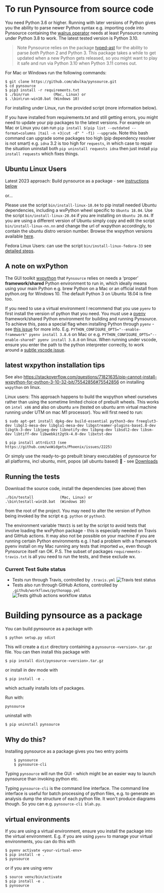 # To run Pynsource from source code

You need Python 3.6 or higher. Running with later versions of Python gives you the ability to parse newer Python syntax e.g. importing code into Pynsource containing the [walrus operator](https://realpython.com/lessons/assignment-expressions/) needs at least Pynsource running under Python 3.8 to work. The latest tested version is Python 3.10.

> Note Pynsource relies on the package [typed-ast](https://pypi.org/project/typed-ast/) for the ability to parse *both* Python 2 and Python 3. This package takes a while to get updated when a new Python gets released, so you might want to play it safe and run via Python 3.10 when Python 3.11 comes out.

For Mac or Windows run the following commands:

    $ git clone https://github.com/abulka/pynsource.git
    $ cd pynsource
    $ pip3 install -r requirements.txt
    $ ./bin/run           (Mac, Linux) or
    $ .\bin\run-win10.bat (Windows 10)

For installing under Linux, run the provided script (more information below).

If you have installed from requirements.txt and still getting errors, you might need to update your pip packages to the latest versions. For example on Mac or Linux you can run `pip install $(pip list --outdated --format=columns |tail -n +3|cut -d" " -f1) --upgrade`. Note this bash command can upgrade some packages too high (pip dependency resolver is not smart) e.g. `idna` 3.2 is too high for `requests`, in which case to repair the situation uninstall both `pip uninstall requests idna` then just install `pip install requests` which fixes things.

## Ubuntu Linux Users

Latest 2023 approach: Build pynsource as a package - see [instructions below](#building-pynsource-as-a-package)

or...

Please use the script `bin/install-linux-18.04` to pip install needed Ubuntu dependencies, including a wxPython wheel specific to `Ubuntu 18.04`. Use the script `bin/install-linux-20.04` if you are installing on `Ubuntu 20.04`.  If you are using a different version of Ubuntu simply copy and edit the script `bin/install-linux-nn.nn` and change the url of wxpython accordingly, to contain the ubuntu distro version number. Browse the wxpython versions available [here](https://extras.wxpython.org/wxPython4/extras/linux/gtk3/).

Fedora Linux Users: can use the script `bin/install-linux-fedora-33` see [detailed steps](INSTALL-TIPS.md).

## A note on wxPython

The GUI toolkit [wxpython](https://wxpython.org/) that `Pynsource` relies on  needs a ‘proper’ **framework/shared** Python environment to run in, which ideally means using your main Python e.g. brew Python on a Mac or an official install from python.org for Windows 10. The default Python 3 on Ubuntu 18.04 is fine too. 

If you need to use a virtual environment I recommend that you use `pyenv` to first install the version of python that you need. You must use a [pyenv](https://github.com/pyenv/pyenv) framework/shared Python environment for building and running Pynsource. To achieve this, pass a special flag when installing Python through `pyenv` - see [this issue](https://github.com/abulka/pynsource/issues/68#issuecomment-605612292) for more info. E.g. `PYTHON_CONFIGURE_OPTS="--enable-framework" pyenv install 3.8.6` on Mac or e.g. `PYTHON_CONFIGURE_OPTS="--enable-shared" pyenv install 3.8.8` on linux.  When running under vscode, ensure you enter the path to the python interpreter correctly, to work around a [subtle vscode issue](https://github.com/microsoft/vscode-python/issues/16604).

## latest wxpython installation tips
See also https://stackoverflow.com/questions/71821635/pip-cannot-install-wxpython-for-python-3-10-32-bit/75542856#75542856 on installing `wxpython` on linux.

Linux users: This approach happens to build the wxpython wheel ourselves rather than using the sometime limited choice of prebuilt wheels. This works on `intel x86` and also on ubuntu `arm` (tested on ubuntu arm virtual machine running under UTM on mac M1 processor). You will first need to run:

    $ sudo apt-get install dpkg-dev build-essential python3-dev freeglut3-dev libgl1-mesa-dev libglu1-mesa-dev libgstreamer-plugins-base1.0-dev libgtk-3-dev libjpeg-dev libnotify-dev libpng-dev libsdl2-dev libsm-dev libtiff-dev libwebkit2gtk-4.0-dev libxtst-dev

    $ pip install attrdict3 (see https://github.com/wxWidgets/Phoenix/issues/2225)


Or simply use the ready-to-go prebuilt binary executables of pynsource for all platforms, incl ubuntu, mint, popos (all ubuntu based) 🎉 - see [Downloads](DOWNLOADS.md)

## Running the tests

Download the source code, install the dependencies (see above) then

```
./bin/testall            (Mac, Linux) or
.\bin\testall-win10.bat  (Windows 10)
```

from the root of the project. You may need to alter the version of Python being invoked by the script e.g. `python` or `python3`.

The environment variable `TRAVIS` is set by the script to avoid tests that involve loading the wxPython package - this is especially needed on Travis and GitHub actions. It may also not be possible on your machine if you are running certain Python environments e.g. I had a problem with a framework pyenv install on my Mac running any tests that imported `wx`, even though Pynsource itself ran OK.  P.S. The subset of packages `requirements-travis.txt` is all you need to run the tests, and these exclude wx.

### Current Test Suite status

- Tests run through Travis, controlled by  `.travis.yml` ![Travis test status](https://github.com/abulka/pynsource/workflows/Python%20application/badge.svg)
- Tests also run through GitHub Actions, controlled by `.github/workflows/pythonapp.yml` ![Tests github actions workflow status](https://github.com/abulka/pynsource/actions/workflows/python-tests.yml/badge.svg)

# Building pynsource as a package

You can build pynsource as a package with

    $ python setup.py sdist
    
This will create a `dist` directory containing a `pynsource-<version>.tar.gz` file. You can then install this package with
    
    $ pip install dist/pynsource-<version>.tar.gz

or install in dev mode with 

    $ pip install -e .

which actually installs lots of packages.

Run with:

    pynsource

uninstall with

    $ pip uninstall pynsource

## Why do this?

Installing pynsource as a package gives you two entry points
    
        $ pynsource
        $ pynsource-cli

Typing `pynsource` will run the GUI - which might be an easier way to launch pynsource than invoking python etc.

Typing `pynsource-cli` is the command line interface. The command line interface is useful for batch processing of python files, e.g. to generate an analysis dump the structure of each python file. It won't produce diagrams though. So you can e.g. `pynsource-cli blah.py`.

## virtual environments

If you are using a virtual environment, ensure you install the package into the virtual environment. E.g. if you are using `pyenv` to manage your virtual environments, you can do this with    

    $ pyenv activate <your-virtual-env>
    $ pip install -e .
    $ pynsource

or if you are using venv

    $ source venv/bin/activate
    $ pip install -e .
    $ pynsource
